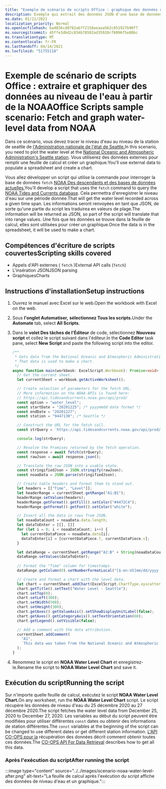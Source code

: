 ```yaml
---
title: "Exemple de scénario de scripts Office : graphique des données de niveau d'eau de NOAA"
description: Exemple qui extrait des données JSON d'une base de données NOAA et les utilise pour créer un graphique.
ms.date: 01/11/2021
localization_priority: Normal
ms.openlocfilehash: ba4836cd0782ab7f2158aeaaa562c851927b90f7
ms.sourcegitcommit: 45ffe3dbd2c834b78592ad35928cf8096f5e80bc
ms.translationtype: MT
ms.contentlocale: fr-FR
ms.lasthandoff: 04/14/2021
ms.locfileid: "51755118"
---
```

# <a name="office-scripts-sample-scenario-fetch-and-graph-water-level-data-from-noaa"></a><span data-ttu-id="aea60-103">Exemple de scénario de scripts Office : extraire et graphiquer des données au niveau de l'eau à partir de la NOAA</span><span class="sxs-lookup"><span data-stu-id="aea60-103">Office Scripts sample scenario: Fetch and graph water-level data from NOAA</span></span>

<span data-ttu-id="aea60-104">Dans ce scénario, vous devez tracer le niveau d'eau au niveau de la station de seattle de [l'Administration nationale de l'état de Seattle.](https://tidesandcurrents.noaa.gov/stationhome.html?id=9447130)</span><span class="sxs-lookup"><span data-stu-id="aea60-104">In this scenario, you need to plot the water level at the [National Oceanic and Atmospheric Administration's Seattle station](https://tidesandcurrents.noaa.gov/stationhome.html?id=9447130).</span></span> <span data-ttu-id="aea60-105">Vous utiliserez des données externes pour remplir une feuille de calcul et créer un graphique.</span><span class="sxs-lookup"><span data-stu-id="aea60-105">You'll use external data to populate a spreadsheet and create a chart.</span></span>

<span data-ttu-id="aea60-106">Vous allez développer un script qui utilise la commande pour interroger la base de données `fetch` [NOAA Des descendants et des bases de données actuelles.](https://tidesandcurrents.noaa.gov/)</span><span class="sxs-lookup"><span data-stu-id="aea60-106">You'll develop a script that uses the `fetch` command to query the [NOAA Tides and Currents database](https://tidesandcurrents.noaa.gov/).</span></span> <span data-ttu-id="aea60-107">Cela permettra d'enregistrer le niveau d'eau sur une période donnée.</span><span class="sxs-lookup"><span data-stu-id="aea60-107">That will get the water level recorded across a given time span.</span></span> <span data-ttu-id="aea60-108">Les informations seront renvoyées en tant que JSON, de sorte qu'une partie du script les traduirea en valeurs de plage.</span><span class="sxs-lookup"><span data-stu-id="aea60-108">The information will be returned as JSON, so part of the script will translate that into range values.</span></span> <span data-ttu-id="aea60-109">Une fois que les données se trouve dans la feuille de calcul, elles sont utilisées pour créer un graphique.</span><span class="sxs-lookup"><span data-stu-id="aea60-109">Once the data is in the spreadsheet, it will be used to make a chart.</span></span>

## <a name="scripting-skills-covered"></a><span data-ttu-id="aea60-110">Compétences d'écriture de scripts couvertes</span><span class="sxs-lookup"><span data-stu-id="aea60-110">Scripting skills covered</span></span>

- <span data-ttu-id="aea60-111">Appels d'API externes ( `fetch` )</span><span class="sxs-lookup"><span data-stu-id="aea60-111">External API calls (`fetch`)</span></span>
- <span data-ttu-id="aea60-112">L'insération JSON</span><span class="sxs-lookup"><span data-stu-id="aea60-112">JSON parsing</span></span>
- <span data-ttu-id="aea60-113">Graphiques</span><span class="sxs-lookup"><span data-stu-id="aea60-113">Charts</span></span>

## <a name="setup-instructions"></a><span data-ttu-id="aea60-114">Instructions d'installation</span><span class="sxs-lookup"><span data-stu-id="aea60-114">Setup instructions</span></span>

1. <span data-ttu-id="aea60-115">Ouvrez le manuel avec Excel sur le web.</span><span class="sxs-lookup"><span data-stu-id="aea60-115">Open the workbook with Excel on the web.</span></span>

1. <span data-ttu-id="aea60-116">Sous **l'onglet Automatiser,** **sélectionnez Tous les scripts.**</span><span class="sxs-lookup"><span data-stu-id="aea60-116">Under the **Automate** tab, select **All Scripts**.</span></span>

1. <span data-ttu-id="aea60-117">Dans le **volet Des tâches de l'Éditeur** de code, sélectionnez **Nouveau script** et collez le script suivant dans l'éditeur.</span><span class="sxs-lookup"><span data-stu-id="aea60-117">In the **Code Editor** task pane, select **New Script** and paste the following script into the editor.</span></span>

    ```TypeScript
    /**
     * Gets data from the National Oceanic and Atmospheric Administration's Tides and Currents database. 
     * That data is used to make a chart.
     */
    async function main(workbook: ExcelScript.Workbook): Promise<void> {
      // Get the current sheet.
      let currentSheet = workbook.getActiveWorksheet();
    
      // Create selection of parameters for the fetch URL.
      // More information on the NOAA APIs is found here: 
      // https://api.tidesandcurrents.noaa.gov/api/prod/
      const option = "water_level";
      const startDate = "20201225"; /* yyyymmdd date format */
      const endDate = "20201227";
      const station = "9447130"; /* Seattle */
    
      // Construct the URL for the fetch call.
      const strQuery = `https://api.tidesandcurrents.noaa.gov/api/prod/datagetter?product=${option}&begin_date=${startDate}&end_date=${endDate}&datum=MLLW&station=${station}&units=english&time_zone=gmt&application=NOS.COOPS.TAC.WL&format=json`;
    
      console.log(strQuery);
    
      // Resolve the Promises returned by the fetch operation.
      const response = await fetch(strQuery);
      const rawJson = await response.json();
    
      // Translate the raw JSON into a usable state.
      const stringifiedJson = JSON.stringify(rawJson);
      const noaaData = JSON.parse(stringifiedJson);
    
      // Create table headers and format them to stand out.
      let headers = [["Time", "Level"]];
      let headerRange = currentSheet.getRange("A1:B1");
      headerRange.setValues(headers);
      headerRange.getFormat().getFill().setColor("#4472C4");
      headerRange.getFormat().getFont().setColor("white");
    
      // Insert all the data in rows from JSON.
      let noaaDataCount = noaaData.data.length;
      let dataToEnter = [[], []]
      for (let i = 0; i < noaaDataCount; i++) {
        let currentDataPiece = noaaData.data[i];
        dataToEnter[i] = [currentDataPiece.t, currentDataPiece.v];
      }
    
      let dataRange = currentSheet.getRange("A2:B" + String(noaaDataCount + 1)); /* +1 to account for the title row */
      dataRange.setValues(dataToEnter);
      
      // Format the "Time" column for timestamps.
      dataRange.getColumn(0).setNumberFormatLocal("[$-en-US]mm/dd/yyyy hh:mm AM/PM;@");
    
      // Create and format a chart with the level data.
      let chart = currentSheet.addChart(ExcelScript.ChartType.xyscatterSmooth,dataRange);
      chart.getTitle().setText("Water Level - Seattle");
      chart.setTop(0);
      chart.setLeft(300);
      chart.setWidth(500);
      chart.setHeight(300);
      chart.getAxes().getValueAxis().setShowDisplayUnitLabel(false);
      chart.getAxes().getCategoryAxis().setTextOrientation(60);
      chart.getLegend().setVisible(false);

      // Add a comment with the data attribution.
      currentSheet.addComment(
        "A1", 
        `This data was taken from the National Oceanic and Atmospheric Administration's Tides and Currents database on ${new Date(Date.now())}.`
      );
    }
    ```

1. <span data-ttu-id="aea60-118">Renommez le script en **NOAA Water Level Chart** et enregistrez-le.</span><span class="sxs-lookup"><span data-stu-id="aea60-118">Rename the script to **NOAA Water Level Chart** and save it.</span></span>

## <a name="running-the-script"></a><span data-ttu-id="aea60-119">Exécution du script</span><span class="sxs-lookup"><span data-stu-id="aea60-119">Running the script</span></span>

<span data-ttu-id="aea60-120">Sur n'importe quelle feuille de calcul, exécutez le script **NOAA Water Level Chart.**</span><span class="sxs-lookup"><span data-stu-id="aea60-120">On any worksheet, run the **NOAA Water Level Chart** script.</span></span> <span data-ttu-id="aea60-121">Le script récupère les données de niveau d'eau du 25 décembre 2020 au 27 décembre 2020.</span><span class="sxs-lookup"><span data-stu-id="aea60-121">The script fetches the water level data from December 25, 2020 to December 27, 2020.</span></span> <span data-ttu-id="aea60-122">Les variables au début du script peuvent être modifiées pour utiliser différentes `const` dates ou obtenir des informations de station différentes.</span><span class="sxs-lookup"><span data-stu-id="aea60-122">The `const` variables at the beginning of the script can be changed to use different dates or get different station information.</span></span> <span data-ttu-id="aea60-123">[L'API CO-OPS pour la](https://api.tidesandcurrents.noaa.gov/api/prod/) récupération des données décrit comment obtenir toutes ces données.</span><span class="sxs-lookup"><span data-stu-id="aea60-123">The [CO-OPS API For Data Retrieval](https://api.tidesandcurrents.noaa.gov/api/prod/) describes how to get all this data.</span></span>

### <a name="after-running-the-script"></a><span data-ttu-id="aea60-124">Après l'exécution du script</span><span class="sxs-lookup"><span data-stu-id="aea60-124">After running the script</span></span>

:::image type="content" source="../../images/scenario-noaa-water-level-after.png" alt-text="La feuille de calcul après l'exécution du script affiche des données de niveau d'eau et un graphique.":::
